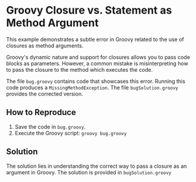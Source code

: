 # Groovy Closure vs. Statement as Method Argument

This example demonstrates a subtle error in Groovy related to the use of closures as method arguments.

Groovy's dynamic nature and support for closures allows you to pass code blocks as parameters. However, a common mistake is misinterpreting how to pass the closure to the method which executes the code.

The file `bug.groovy` contains code that showcases this error.  Running this code produces a `MissingMethodException`.  The file `bugSolution.groovy` provides the corrected version.

## How to Reproduce

1. Save the code in `bug.groovy`.
2. Execute the Groovy script: `groovy bug.groovy`

## Solution

The solution lies in understanding the correct way to pass a closure as an argument in Groovy. The solution is provided in `bugSolution.groovy`